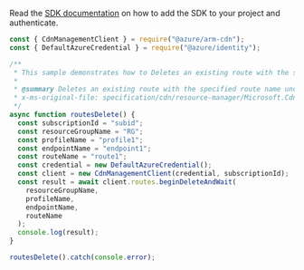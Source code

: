 Read the [SDK documentation](https://github.com/Azure/azure-sdk-for-js/blob/%40azure%2Farm-cdn_7.0.1/sdk/cdn/arm-cdn/README.md) on how to add the SDK to your project and authenticate.

```javascript
const { CdnManagementClient } = require("@azure/arm-cdn");
const { DefaultAzureCredential } = require("@azure/identity");

/**
 * This sample demonstrates how to Deletes an existing route with the specified route name under the specified subscription, resource group, profile, and AzureFrontDoor endpoint.
 *
 * @summary Deletes an existing route with the specified route name under the specified subscription, resource group, profile, and AzureFrontDoor endpoint.
 * x-ms-original-file: specification/cdn/resource-manager/Microsoft.Cdn/stable/2021-06-01/examples/Routes_Delete.json
 */
async function routesDelete() {
  const subscriptionId = "subid";
  const resourceGroupName = "RG";
  const profileName = "profile1";
  const endpointName = "endpoint1";
  const routeName = "route1";
  const credential = new DefaultAzureCredential();
  const client = new CdnManagementClient(credential, subscriptionId);
  const result = await client.routes.beginDeleteAndWait(
    resourceGroupName,
    profileName,
    endpointName,
    routeName
  );
  console.log(result);
}

routesDelete().catch(console.error);
```
